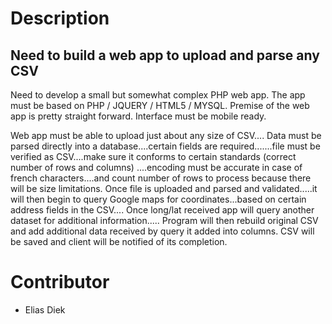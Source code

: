 # Description
## Need to build a web app to upload and parse any CSV
Need to develop a small but somewhat complex PHP web app. The app must be based on PHP / JQUERY / HTML5 / MYSQL. Premise of the web app is pretty straight forward. Interface must be mobile ready.

Web app must be able to upload just about any size of CSV.... Data must be parsed directly into a database....certain fields are required.......file must be verified as CSV....make sure it conforms to certain standards (correct number of rows and columns) ....encoding must be accurate in case of french characters....and count number of rows to process because there will be size limitations. Once file is uploaded and parsed and validated.....it will then begin to query Google maps for coordinates...based on certain address fields in the CSV.... Once long/lat received app will query another dataset for additional information..... Program will then rebuild original CSV and add additional data received by query it added into columns. CSV will be saved and client will be notified of its completion.
# Contributor
- Elias Diek